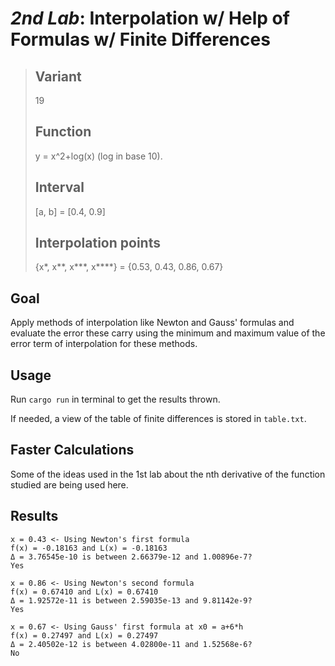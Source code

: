 # _2nd Lab_: Interpolation w/ Help of Formulas w/ Finite Differences

> ## Variant
>
> 19
>
> ## Function
>
> y = x^2+log(x) (log in base 10).
>
> ## Interval
>
> [a, b] = [0.4, 0.9]
>
> ## Interpolation points
>
> {x\*, x**, x\***, x\*\*\*\*} = {0.53, 0.43, 0.86, 0.67}

## Goal

Apply methods of interpolation like Newton and Gauss' formulas and evaluate the error these carry using the minimum and maximum value of the error term of interpolation for these methods.

## Usage

Run `cargo run` in terminal to get the results thrown.

If needed, a view of the table of finite differences is stored in `table.txt`.

## Faster Calculations

Some of the ideas used in the 1st lab about the nth derivative of the function studied are being used here.

## Results

```text
x = 0.43 <- Using Newton's first formula
f(x) = -0.18163 and L(x) = -0.18163
Δ = 3.76545e-10 is between 2.66379e-12 and 1.00896e-7?
Yes

x = 0.86 <- Using Newton's second formula
f(x) = 0.67410 and L(x) = 0.67410
Δ = 1.92572e-11 is between 2.59035e-13 and 9.81142e-9?
Yes

x = 0.67 <- Using Gauss' first formula at x0 = a+6*h
f(x) = 0.27497 and L(x) = 0.27497
Δ = 2.40502e-12 is between 4.02800e-11 and 1.52568e-6?
No
```
